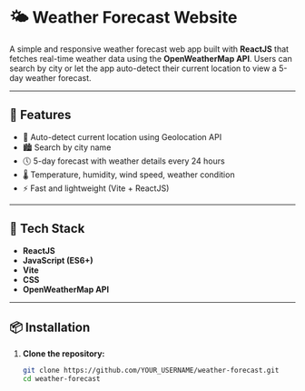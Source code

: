 # 🌤 Weather Forecast Website

A simple and responsive weather forecast web app built with **ReactJS** that fetches real-time weather data using the **OpenWeatherMap API**. Users can search by city or let the app auto-detect their current location to view a 5-day weather forecast.

---

## 🚀 Features

- 📍 Auto-detect current location using Geolocation API
- 🏙️ Search by city name
- 🕔 5-day forecast with weather details every 24 hours
- 🌡️ Temperature, humidity, wind speed, weather condition
- ⚡ Fast and lightweight (Vite + ReactJS)

---

## 🔧 Tech Stack

- **ReactJS**
- **JavaScript (ES6+)**
- **Vite**
- **CSS**
- **OpenWeatherMap API**

---

## 📦 Installation

1. **Clone the repository:**
   ```bash
   git clone https://github.com/YOUR_USERNAME/weather-forecast.git
   cd weather-forecast
